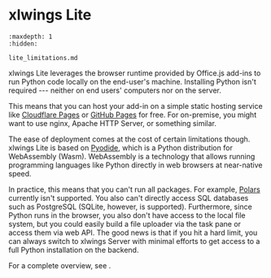 # xlwings Lite

```{toctree}
:maxdepth: 1
:hidden:

lite_limitations.md
```

xlwings Lite leverages the browser runtime provided by Office.js add-ins to run Python code locally on the end-user's machine. Installing Python isn't required --- neither on end users' computers nor on the server.

This means that you can host your add-in on a simple static hosting service like [Cloudflare Pages](https://pages.cloudflare.com/) or [GitHub Pages](https://docs.github.com/en/pages) for free. For on-premise, you might want to use nginx, Apache HTTP Server, or something similar.

The ease of deployment comes at the cost of certain limitations though. xlwings Lite is based on [Pyodide](https://pyodide.org), which is a Python distribution for WebAssembly (Wasm). WebAssembly is a technology that allows running programming languages like Python directly in web browsers at near-native speed.

In practice, this means that you can't run all packages. For example, [Polars](https://pola.rs) currently isn't supported. You also can't directly access SQL databases such as PostgreSQL (SQLite, however, is supported). Furthermore, since Python runs in the browser, you also don't have access to the local file system, but you could easily build a file uploader via the task pane or access them via web API. The good news is that if you hit a hard limit, you can always switch to xlwings Server with minimal efforts to get access to a full Python installation on the backend.

For a complete overview, see [](lite_limitations.md).
